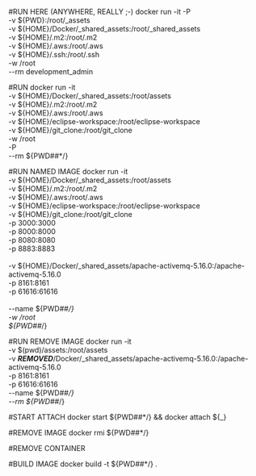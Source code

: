 #RUN HERE (ANYWHERE, REALLY ;-)
docker run -it -P \
  -v ${PWD}:/root/_assets \
  -v ${HOME}/Docker/_shared_assets:/root/_shared_assets \
  -v ${HOME}/.m2:/root/.m2 \
  -v ${HOME}/.aws:/root/.aws \
  -v ${HOME}/.ssh:/root/.ssh \
  -w /root \
  --rm development_admin


#RUN
docker run -it \
  -v ${HOME}/Docker/_shared_assets:/root/assets \
  -v ${HOME}/.m2:/root/.m2 \
  -v ${HOME}/.aws:/root/.aws \
  -v ${HOME}/eclipse-workspace:/root/eclipse-workspace \
  -v ${HOME}/git_clone:/root/git_clone \
  -w /root \
  -P \
  --rm ${PWD##*/}

#RUN NAMED IMAGE
docker run -it \
  -v ${HOME}/Docker/_shared_assets:/root/assets \
  -v ${HOME}/.m2:/root/.m2 \
  -v ${HOME}/.aws:/root/.aws \
  -v ${HOME}/eclipse-workspace:/root/eclipse-workspace \
  -v ${HOME}/git_clone:/root/git_clone \
  -p 3000:3000 \
  -p 8000:8000 \
  -p 8080:8080 \
  -p 8883:8883 \
\
  -v ${HOME}/Docker/_shared_assets/apache-activemq-5.16.0:/apache-activemq-5.16.0 \
  -p 8161:8161 \
  -p 61616:61616 \
\
  --name ${PWD##*/} \
  -w /root \
  ${PWD##*/}

#RUN REMOVE IMAGE
docker run -it \
  -v $(pwd)/assets:/root/assets \
  -v ***REMOVED***/Docker/_shared_assets/apache-activemq-5.16.0:/apache-activemq-5.16.0 \
  -p 8161:8161 \
  -p 61616:61616 \
  --name ${PWD##*/} \
  --rm ${PWD##*/}

#START ATTACH
docker start ${PWD##*/} && docker attach ${_}

#REMOVE IMAGE
docker rmi ${PWD##*/}

#REMOVE CONTAINER

#BUILD IMAGE
docker build -t ${PWD##*/} .
